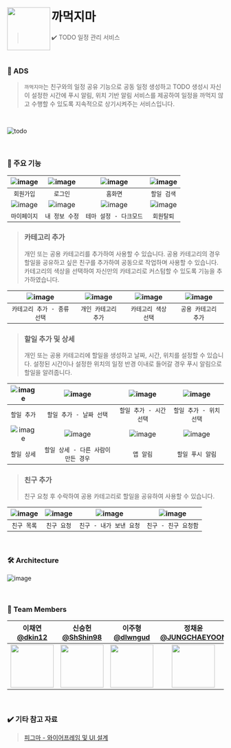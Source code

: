# 까먹지마 <img src="https://github.com/APPSCHOOL2-Android/FinalProject-Dont-Forget/assets/86800087/fed47075-cd2f-4d5a-bb12-4ad295310d8a" align=left width=100>

> ✔️ TODO 일정 관리 서비스 

<br>

### 💭 ADS
> `까먹지마`는 친구와의 일정 공유 기능으로 공동 일정 생성하고 TODO 생성시 자신이 설정한 시간에 푸시 알림, 위치 기반 알림 서비스를 제공하여 일정을 까먹지 않고 수행할 수 있도록 지속적으로 상기시켜주는 서비스입니다.

<br>

![todo](https://github.com/APPSCHOOL2-Android/FinalProject-Dont-Forget/assets/86800087/794d6bf4-eceb-4970-9e0a-dcadafcb132f)

<br>

### 📍 주요 기능

|![image](https://github.com/APPSCHOOL2-Android/FinalProject-Dont-Forget/assets/86800087/21f9844c-96ec-4e55-a5dd-b0cabdc11358)|![image](https://github.com/APPSCHOOL2-Android/FinalProject-Dont-Forget/assets/86800087/ad01173c-ec29-4712-a408-d0dd7f5ba933)|![image](https://github.com/APPSCHOOL2-Android/FinalProject-Dont-Forget/assets/86800087/c5773bfd-710c-43b7-a0fb-b2a3f9f1fbdf)|![image](https://github.com/APPSCHOOL2-Android/FinalProject-Dont-Forget/assets/86800087/836aadfb-0f4f-458b-85ef-9d2d3b97651a)|
|:--:|:--:|:--:|:--:|
|`회원가입`|`로그인`|`홈화면`|`할일 검색`|
|![image](https://github.com/APPSCHOOL2-Android/FinalProject-Dont-Forget/assets/86800087/8e51fcef-a5b3-46f7-8ff6-8fd609cd8db6)|![image](https://github.com/APPSCHOOL2-Android/FinalProject-Dont-Forget/assets/86800087/ae353cd5-2439-4e80-ac09-121c9dab32c8)|![image](https://github.com/APPSCHOOL2-Android/FinalProject-Dont-Forget/assets/86800087/debcb44f-8208-40e2-b1b8-72fba4bba5db)|![image](https://github.com/APPSCHOOL2-Android/FinalProject-Dont-Forget/assets/86800087/30a4d349-3e47-403a-b590-f7dd89abd924)
|`마이페이지`|`내 정보 수정`|`테마 설정 - 다크모드`|`회원탈퇴`|

> ### 카테고리 추가
> 개인 또는 공용 카테고리를 추가하여 사용할 수 있습니다. 공용 카테고리의 경우 할일을 공유하고 싶은 친구를 추가하여 공동으로 작업하며 사용할 수 있습니다. <br/>
> 카테고리의 색상을 선택하여 자신만의 카테고리로 커스텀할 수 있도록 기능을 추가하였습니다.

|![image](https://github.com/APPSCHOOL2-Android/FinalProject-Dont-Forget/assets/86800087/7edcbe86-f9bc-49cb-8d54-451af95912ea)|![image](https://github.com/APPSCHOOL2-Android/FinalProject-Dont-Forget/assets/86800087/cf934795-c73e-453f-a80a-50dc4043e47e)|![image](https://github.com/APPSCHOOL2-Android/FinalProject-Dont-Forget/assets/86800087/4ed6a971-78a8-43ba-8c64-7a70da107ad3)|![image](https://github.com/APPSCHOOL2-Android/FinalProject-Dont-Forget/assets/86800087/d6a0d925-dfc4-4fad-b034-18d00462da9f)|
|:--:|:--:|:--:|:--:|
|`카테고리 추가 - 종류 선택`|`개인 카테고리 추가`|`카테고리 색상 선택`|`공용 카테고리 추가`|

> ### 할일 추가 및 상세
> 개인 또는 공용 카테고리에 할일을 생성하고 날짜, 시간, 위치를 설정할 수 있습니다.
> 설정된 시간이나 설정한 위치의 일정 반경 이내로 들어갈 경우 푸시 알림으로 할일을 알려줍니다.

|![image](https://github.com/APPSCHOOL2-Android/FinalProject-Dont-Forget/assets/86800087/d7c34063-5ec9-4957-977b-87dc522e38b3)|![image](https://github.com/APPSCHOOL2-Android/FinalProject-Dont-Forget/assets/86800087/22b860c4-a1dd-4e56-989a-31bbd7396f0a)|![image](https://github.com/APPSCHOOL2-Android/FinalProject-Dont-Forget/assets/86800087/200a6eb1-8229-4334-b2b1-88e1fd19e5c4)|![image](https://github.com/APPSCHOOL2-Android/FinalProject-Dont-Forget/assets/86800087/2d3273e2-d444-49b4-a20b-b5d2a3f3f5af)|
|:--:|:--:|:--:|:--:|
|`할일 추가`|`할일 추가 - 날짜 선택`|`할일 추가 - 시간 선택`|`할일 추가 - 위치 선택`|
|![image](https://github.com/APPSCHOOL2-Android/FinalProject-Dont-Forget/assets/86800087/7409ce2e-bc16-4d8e-a635-3102d4ccaedf)|![image](https://github.com/APPSCHOOL2-Android/FinalProject-Dont-Forget/assets/86800087/b107336c-b2f3-476e-b4a7-d937c615c1dc)|![image](https://github.com/APPSCHOOL2-Android/FinalProject-Dont-Forget/assets/86800087/34778793-9510-4a82-a067-e817161b6a66)|![image](https://github.com/APPSCHOOL2-Android/FinalProject-Dont-Forget/assets/86800087/1f3fdd50-bd1f-4dd1-bbbf-eee9513db16f)|
|`할일 상세`|`할일 상세 - 다른 사람이 만든 경우`|`앱 알림`|`할일 푸시 알림`|

> ### 친구 추가
> 친구 요청 후 수락하여 공용 카테고리로 할일을 공유하여 사용할 수 있습니다.

|![image](https://github.com/APPSCHOOL2-Android/FinalProject-Dont-Forget/assets/86800087/8480e984-68d6-4e36-b7b0-210b767d88c1)|![image](https://github.com/APPSCHOOL2-Android/FinalProject-Dont-Forget/assets/86800087/b0bc44ca-d4f9-452a-a09a-5b2eed598606)|![image](https://github.com/APPSCHOOL2-Android/FinalProject-Dont-Forget/assets/86800087/f985db05-dbde-44f4-815a-ee239bb24dbd)|![image](https://github.com/APPSCHOOL2-Android/FinalProject-Dont-Forget/assets/86800087/6e69bd80-06f1-47a5-a186-d22ec2b45c5c)|
|:--:|:--:|:--:|:--:|
|`친구 목록`|`친구 요청`|`친구 - 내가 보낸 요청`|`친구 - 친구 요청함`|



<br>

### 🛠️ Architecture

![image](https://github.com/APPSCHOOL2-Android/FinalProject-Dont-Forget/assets/86800087/d29ed4ba-ef4a-4b3d-b28a-7aaca4f377c3)


<br>

### 🙌 Team Members 
<div align="center">
  
| 이채연 <br/> [@dkin12](https://github.com/dkin12) | 신승헌 <br/> [@ShShin98](https://github.com/ShShin98) | 이주형 <br/> [@dlwngud](https://github.com/dlwngud) | 정채윤 <br/> [@JUNGCHAEYOON](https://github.com/JUNGCHAEYOON) | 피유진 <br/> [@PIYUJIN](https://github.com/PIYUJIN) |
|:--:|:--:|:--:|:--:|:--:|
| <img src="https://avatars.githubusercontent.com/dkin12"  width=100> | <img src="https://avatars.githubusercontent.com/ShShin98"  width=100> | <img src="https://avatars.githubusercontent.com/dlwngud"  width=100> | <img src="https://avatars.githubusercontent.com/JUNGCHAEYOON"  width=100> | <img src="https://avatars.githubusercontent.com/PIYUJIN"  width=100> |

</div>

<br>

### ✔️ 기타 참고 자료
> [피그마 - 와이어프레임 및 UI 설계](https://www.figma.com/file/BDPXUXAmbWUU6STzcf2Sgn/%EA%B9%8C%EB%A8%B9%EC%A7%80%EB%A7%88-%EC%99%80%EC%9D%B4%EC%96%B4%ED%94%84%EB%A0%88%EC%9E%84?type=design&node-id=1%3A207&mode=design&t=LCaT3W8qxmLGm8A6-1)

